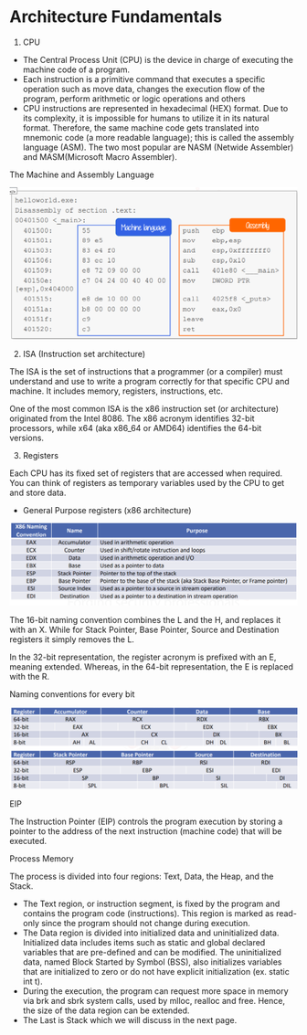# Architecture Fundamentals

1. CPU 

* The Central Process Unit \(CPU\) is the device in charge of executing the machine code of a program.
* Each instruction is a primitive command that executes a specific operation such as move data, changes the execution flow of the program, perform arithmetic or logic operations and others
* CPU instructions are represented in hexadecimal \(HEX\) format. Due to its complexity, it is impossible for humans to utilize it in its natural format. Therefore, the same machine code gets translated into mnemonic code \(a more readable language\); this is called the assembly language \(ASM\). The two most popular are NASM \(Netwide Assembler\) and MASM\(Microsoft Macro Assembler\).

The Machine and Assembly Language

![](.gitbook/assets/image.png)

2. ISA \(Instruction set architecture\)

The ISA is the set of instructions that a programmer \(or a compiler\) must understand and use to write a program correctly for that specific CPU and machine. It includes memory, registers, instructions, etc.

One of the most common ISA is the x86 instruction set \(or architecture\) originated from the Intel 8086. The x86 acronym identifies 32-bit processors, while x64 \(aka x86\_64 or AMD64\) identifies the 64-bit versions.

3. Registers

Each CPU has its fixed set of registers that are accessed when required. You can think of registers as temporary variables used by the CPU to get and store data.

* General Purpose registers \(x86 architecture\)

![](.gitbook/assets/image%20%2822%29.png)

The 16-bit naming convention combines the L and the H, and replaces it with an X. While for Stack Pointer, Base Pointer, Source and Destination registers it simply removes the L.

In the 32-bit representation, the register acronym is prefixed with an E, meaning extended. Whereas, in the 64-bit representation, the E is replaced with the R.

Naming conventions for every bit

![](.gitbook/assets/image%20%2868%29.png)

EIP

The Instruction Pointer \(EIP\) controls the program execution by storing a pointer to the address of the next instruction \(machine code\) that will be executed.

Process Memory

The process is divided into four regions: Text, Data, the Heap, and the Stack.

* The Text region, or instruction segment, is fixed by the program and contains the program code \(instructions\). This region is marked as read-only since the program should not change during execution.
* The Data region is divided into initialized data and uninitialized data. Initialized data includes items such as static and global declared variables that are pre-defined and can be modified. The uninitialized data, named Block Started by Symbol \(BSS\), also initializes variables that are initialized to zero or do not have explicit initialization \(ex. static int t\).
* During the execution, the program can request more space in memory via brk and sbrk system calls, used by mlloc, realloc and free. Hence, the size of the data region can be extended.
* The Last is Stack which we will discuss in the next page.





